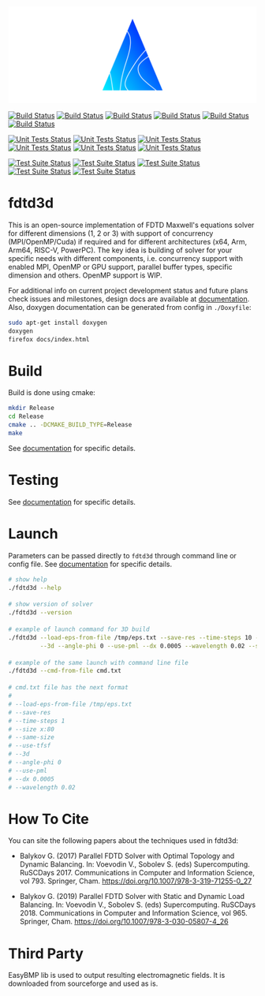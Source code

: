 ![fdtd3d](Docs/Images/logo.png)

[![Build Status](https://github.com/zer011b/fdtd3d/actions/workflows/build.yml/badge.svg?branch=master)](https://github.com/zer011b/fdtd3d/actions/workflows/build.yml/) [![Build Status](https://github.com/zer011b/fdtd3d/actions/workflows/build-cuda.yml/badge.svg?branch=master)](https://github.com/zer011b/fdtd3d/actions/workflows/build-cuda.yml/) [![Build Status](https://github.com/zer011b/fdtd3d/actions/workflows/build-arm.yml/badge.svg?branch=master)](https://github.com/zer011b/fdtd3d/actions/workflows/build-arm.yml/) [![Build Status](https://github.com/zer011b/fdtd3d/actions/workflows/build-arm64.yml/badge.svg?branch=master)](https://github.com/zer011b/fdtd3d/actions/workflows/build-arm64.yml/) [![Build Status](https://github.com/zer011b/fdtd3d/actions/workflows/build-riscv64.yml/badge.svg?branch=master)](https://github.com/zer011b/fdtd3d/actions/workflows/build-riscv64.yml/) [![Build Status](https://github.com/zer011b/fdtd3d/actions/workflows/build-ppc64el.yml/badge.svg?branch=master)](https://github.com/zer011b/fdtd3d/actions/workflows/build-ppc64el.yml/)

[![Unit Tests Status](https://github.com/zer011b/fdtd3d/actions/workflows/unit-test.yml/badge.svg?branch=master)](https://github.com/zer011b/fdtd3d/actions/workflows/unit-test.yml/) [![Unit Tests Status](https://github.com/zer011b/fdtd3d/actions/workflows/unit-test-cuda.yml/badge.svg?branch=master)](https://github.com/zer011b/fdtd3d/actions/workflows/unit-test-cuda.yml/) [![Unit Tests Status](https://github.com/zer011b/fdtd3d/actions/workflows/unit-test-arm.yml/badge.svg?branch=master)](https://github.com/zer011b/fdtd3d/actions/workflows/unit-test-arm.yml/) [![Unit Tests Status](https://github.com/zer011b/fdtd3d/actions/workflows/unit-test-arm64.yml/badge.svg?branch=master)](https://github.com/zer011b/fdtd3d/actions/workflows/unit-test-arm64.yml/) [![Unit Tests Status](https://github.com/zer011b/fdtd3d/actions/workflows/unit-test-riscv64.yml/badge.svg?branch=master)](https://github.com/zer011b/fdtd3d/actions/workflows/unit-test-riscv64.yml/) [![Unit Tests Status](https://github.com/zer011b/fdtd3d/actions/workflows/unit-test-ppc64el.yml/badge.svg?branch=master)](https://github.com/zer011b/fdtd3d/actions/workflows/unit-test-ppc64el.yml/)

[![Test Suite Status](https://github.com/zer011b/fdtd3d/actions/workflows/test-suite.yml/badge.svg?branch=master)](https://github.com/zer011b/fdtd3d/actions/workflows/test-suite.yml/) [![Test Suite Status](https://github.com/zer011b/fdtd3d/actions/workflows/test-suite-arm.yml/badge.svg?branch=master)](https://github.com/zer011b/fdtd3d/actions/workflows/test-suite-arm.yml/) [![Test Suite Status](https://github.com/zer011b/fdtd3d/actions/workflows/test-suite-arm64.yml/badge.svg?branch=master)](https://github.com/zer011b/fdtd3d/actions/workflows/test-suite-arm64.yml/) [![Test Suite Status](https://github.com/zer011b/fdtd3d/actions/workflows/test-suite-riscv64.yml/badge.svg?branch=master)](https://github.com/zer011b/fdtd3d/actions/workflows/test-suite-riscv64.yml/) [![Test Suite Status](https://github.com/zer011b/fdtd3d/actions/workflows/test-suite-ppc64el.yml/badge.svg?branch=master)](https://github.com/zer011b/fdtd3d/actions/workflows/test-suite-ppc64el.yml/)

# fdtd3d

This is an open-source implementation of FDTD Maxwell's equations solver for different dimensions (1, 2 or 3) with support of concurrency (MPI/OpenMP/Cuda) if required and for different architectures (x64, Arm, Arm64, RISC-V, PowerPC). The key idea is building of solver for your specific needs with different components, i.e. concurrency support with enabled MPI, OpenMP or GPU support, parallel buffer types, specific dimension and others. OpenMP support is WIP.

For additional info on current project development status and future plans check issues and milestones, design docs are available at [documentation](Docs/Design.md). Also, doxygen documentation can be generated from config in `./Doxyfile`:

```sh
sudo apt-get install doxygen
doxygen
firefox docs/index.html
```

# Build

Build is done using cmake:

```sh
mkdir Release
cd Release
cmake .. -DCMAKE_BUILD_TYPE=Release
make
```

See [documentation](Docs/Build.md) for specific details.

# Testing

See [documentation](Docs/Testing.md) for specific details.

# Launch

Parameters can be passed directly to `fdtd3d` through command line or config file. See [documentation](Docs/Launch.md) for specific details.

```sh
# show help
./fdtd3d --help

# show version of solver
./fdtd3d --version

# example of launch command for 3D build
./fdtd3d --load-eps-from-file /tmp/eps.txt --save-res --time-steps 10 --size x:80 --same-size --use-tfsf \
         --3d --angle-phi 0 --use-pml --dx 0.0005 --wavelength 0.02 --save-cmd-to-file cmd.txt

# example of the same launch with command line file
./fdtd3d --cmd-from-file cmd.txt

# cmd.txt file has the next format
#
# --load-eps-from-file /tmp/eps.txt
# --save-res
# --time-steps 1
# --size x:80
# --same-size
# --use-tfsf
# --3d
# --angle-phi 0
# --use-pml
# --dx 0.0005
# --wavelength 0.02
```

# How To Cite

You can site the following papers about the techniques used in fdtd3d:

- Balykov G. (2017) Parallel FDTD Solver with Optimal Topology and Dynamic Balancing. In: Voevodin V., Sobolev S. (eds) Supercomputing. RuSCDays 2017. Communications in Computer and Information Science, vol 793. Springer, Cham. https://doi.org/10.1007/978-3-319-71255-0_27

- Balykov G. (2019) Parallel FDTD Solver with Static and Dynamic Load Balancing. In: Voevodin V., Sobolev S. (eds) Supercomputing. RuSCDays 2018. Communications in Computer and Information Science, vol 965. Springer, Cham. https://doi.org/10.1007/978-3-030-05807-4_26

# Third Party

EasyBMP lib is used to output resulting electromagnetic fields. It is downloaded from sourceforge and used as is.
